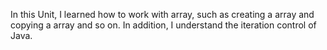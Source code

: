 In this Unit, I learned how to work with array, such as creating a array and copying a array and so on. In addition, I understand the iteration control of Java. </br>   
